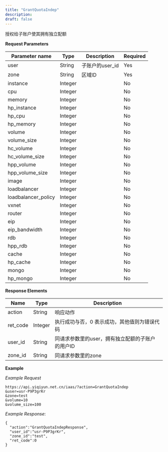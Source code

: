 ```yaml
---
title: "GrantQuotaIndep"
description: 
draft: false
---
```




授权给子账户使其拥有独立配额

**Request Parameters**

| Parameter name | Type | Description | Required |
| --- | --- | --- | --- |
| user | String | 子账户的user_id | Yes |
| zone | String | 区域ID | Yes |
| instance | Integer |   | No |
| cpu | Integer |   | No |
| memory | Integer |   | No |
| hp_instance | Integer |   | No |
| hp_cpu | Integer |   | No |
| hp_memory | Integer |   | No |
| volume | Integer |   | No |
| volume_size | Integer |   | No |
| hc_volume | Integer |   | No |
| hc_volume_size | Integer |   | No |
| hpp_volume | Integer |   | No |
| hpp_volume_size | Integer |   | No |
| image | Integer |   | No |
| loadbalancer | Integer |   | No |
| loadbalancer_policy | Integer |   | No |
| vxnet | Integer |   | No |
| router | Integer |   | No |
| eip | Integer |   | No |
| eip_bandwidth | Integer |   | No |
| rdb | Integer |   | No |
| hpp_rdb | Integer |   | No |
| cache | Integer |   | No |
| hp_cache | Integer |   | No |
| mongo | Integer |   | No |
| hp_mongo | Integer |   | No |

**Response Elements**

| Name | Type | Description |
| --- | --- | --- |
| action | String | 响应动作 |
| ret_code | Integer | 执行成功与否，0 表示成功，其他值则为错误代码 |
| user_id | String | 同请求参数里的user，拥有独立配额的子账户的用户ID |
| zone_id | String | 同请求参数里的zone |

**Example**

_Example Request_

```
https://api.yiqiyun.net.cn/iaas/?action=GrantQuotaIndep
&user=usr-P9P3grKr
&zone=test
&volume=10
&volume_size=100
```

_Example Response_:

```
{
  "action":"GrantQuotaIndepResponse",
  "user_id":"usr-P9P3grKr",
  "zone_id":"test",
  "ret_code":0
}
```
